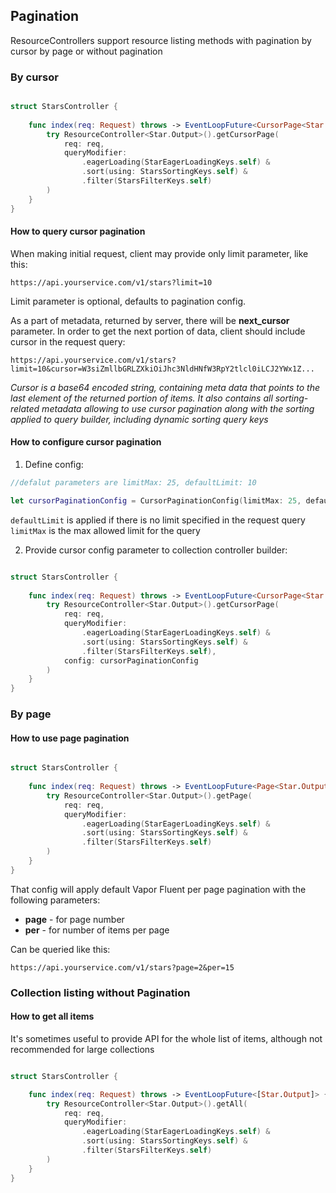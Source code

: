 ## Pagination

ResourceControllers support resource listing methods with pagination by cursor by page or without pagination

### By cursor 

```swift

struct StarsController {
      
    func index(req: Request) throws -> EventLoopFuture<CursorPage<Star.Output>> {
        try ResourceController<Star.Output>().getCursorPage(
            req: req,
            queryModifier:
                .eagerLoading(StarEagerLoadingKeys.self) &
                .sort(using: StarsSortingKeys.self) &
                .filter(StarsFilterKeys.self)
        )
    }
}

```
#### How to query cursor pagination

When making initial request, client may provide only limit parameter, like this:

```
https://api.yourservice.com/v1/stars?limit=10
```
Limit parameter is optional, defaults to pagination config.
 
As a part of metadata, returned by server, there will be **next_cursor** parameter.
In order to get the next portion of data, client should include cursor in the request query:

```
https://api.yourservice.com/v1/stars?limit=10&cursor=W3siZmllbGRLZXkiOiJhc3NldHNfW3RpY2tlcl0iLCJ2YWx1Z...

```

*Cursor is a base64 encoded string, containing meta data that points to the last element of the returned portion of items. 
It also contains all sorting-related metadata allowing to use cursor pagination along with the sorting applied to query builder, including dynamic sorting query keys*

#### How to configure cursor pagination

1. Define config:

```swift
//defalut parameters are limitMax: 25, defaultLimit: 10

let cursorPaginationConfig = CursorPaginationConfig(limitMax: 25, defaultLimit: 10)
```

`defaultLimit` is applied if there is no limit specified in the request query
`limitMax` is the max allowed limit for the query 

2. Provide cursor config parameter to collection controller builder:

```swift

struct StarsController {
      
    func index(req: Request) throws -> EventLoopFuture<CursorPage<Star.Output>> {
        try ResourceController<Star.Output>().getCursorPage(
            req: req,
            queryModifier:
                .eagerLoading(StarEagerLoadingKeys.self) &
                .sort(using: StarsSortingKeys.self) &
                .filter(StarsFilterKeys.self),
            config: cursorPaginationConfig
        )
    }
}

```

### By page

#### How to use page pagination

```swift

struct StarsController {
      
    func index(req: Request) throws -> EventLoopFuture<Page<Star.Output>> {
        try ResourceController<Star.Output>().getPage(
            req: req,
            queryModifier:
                .eagerLoading(StarEagerLoadingKeys.self) &
                .sort(using: StarsSortingKeys.self) &
                .filter(StarsFilterKeys.self)
        )
    }
}

```

That config will apply default Vapor Fluent per page pagination with the following parameters:

- **page**  - for page number
- **per** - for number of items per page

Can be queried like this:

```
https://api.yourservice.com/v1/stars?page=2&per=15
```
 

### Collection listing without Pagination

#### How to get all items 

It's sometimes useful to provide API for the whole list of items, although not recommended for large collections


```swift

struct StarsController {

    func index(req: Request) throws -> EventLoopFuture<[Star.Output]> {
        try ResourceController<Star.Output>().getAll(
            req: req,
            queryModifier:
                .eagerLoading(StarEagerLoadingKeys.self) &
                .sort(using: StarsSortingKeys.self) &
                .filter(StarsFilterKeys.self)
        )
    }
}

```

